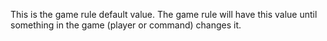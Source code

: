 This is the game rule default value. The game rule will have this value until something in the game (player or command) changes it.